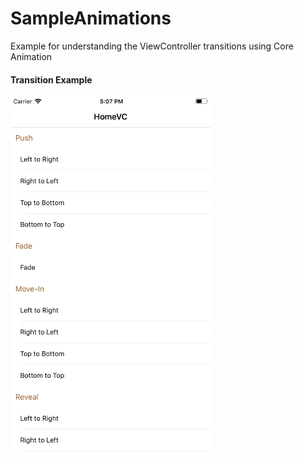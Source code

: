 # SampleAnimations
Example for understanding the ViewController transitions using Core Animation

<H4>Transition Example</H4>

<a href="url"><img src="https://github.com/drawRect/SampleAnimations/blob/master/Screenshots/transition-example.png" align="left" height="568" width="320" ></a>
